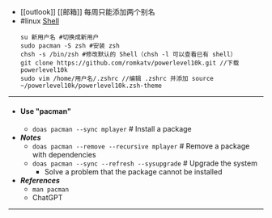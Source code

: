 - [[outlook]] [[邮箱]] 每周只能添加两个别名
- #linux [Shell](https://blog.51cto.com/u_6364219/4920283)
  ```
  su 新用户名 #切换成新用户
  sudo pacman -S zsh #安装 zsh
  chsh -s /bin/zsh #修改默认的 Shell（chsh -l 可以查看已有 shell）
  git clone https://github.com/romkatv/powerlevel10k.git //下载 powerlevel10k
  sudo vim /home/用户名/.zshrc //编辑 .zshrc 并添加 source ~/powerlevel10k/powerlevel10k.zsh-theme
  ```
- ---
- #### Use "pacman"
    - `doas pacman --sync mplayer` # Install a package
- ***Notes***
    - `doas pacman --remove --recursive mplayer` # Remove a package with dependencies
    - `doas pacman --sync --refresh --sysupgrade` # Upgrade the system
        - Solve a problem that the package cannot be installed
- ***References***
    - `man pacman`
    - ChatGPT
- ---
